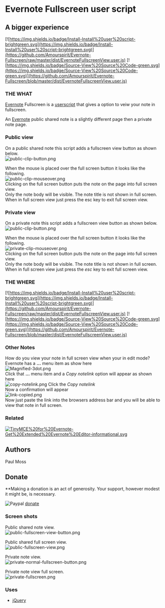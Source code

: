 # Evernote Fullscreen user script

## A bigger experience

[![https://img.shields.io/badge/Install-Install%20user%20script-brightgreen.svg](https://img.shields.io/badge/Install-Install%20user%20script-brightgreen.svg)](https://github.com/Amourspirit/Evernote-Fullscreen/raw/master/dist/EvernoteFullscreenView.user.js) [![https://img.shields.io/badge/Source-View%20Source%20Code-green.svg](https://img.shields.io/badge/Source-View%20Source%20Code-green.svg)](https://github.com/Amourspirit/Evernote-Fullscreen/blob/master/dist/EvernoteFullscreenView.user.js)

### THE WHAT

[Evernote](https://www.evernote.com) Fullscreen is a [userscript](https://en.wikipedia.org/wiki/Userscript) that gives a option to veiw your note in fullscreen.  

An [Evernote](https://www.evernote.com) public shared note is a slightly different page then a private note page.  

### Public view

On a public shared note this script adds a fullscreen view button as shown below.  
![public-clip-button.png](https://i.postimg.cc/nr8mwNWq/public-clip-button.png)  

When the mouse is placed over the full screen button it looks like the following.  
![public-clip-mouseover.png](https://i.postimg.cc/RZ780Bmb/public-clip-mouseover.png)  
Clicking on the full screen button puts the note on the page into full screen view.  
Only the note body will be visible. The note title is not shown in full screen.  
When in full screen view just press the esc key to exit full screen view.

### Private view

On a private note this script adds a fullscreen view button as shown below.  
![public-clip-button.png](https://i.postimg.cc/nr8mwNWq/public-clip-button.png)  

When the mouse is placed over the full screen button it looks like the following.  
![private-clip-mouseover.png](https://i.postimg.cc/WpyxW8SS/private-clip-mouseover.png)  
Clicking on the full screen button puts the note on the page into full screen view.  
Only the note body will be visible. The note title is not shown in full screen.  
When in full screen view just press the *esc* key to exit full screen view.

### THE WHERE

[![https://img.shields.io/badge/Install-Install%20user%20script-brightgreen.svg](https://img.shields.io/badge/Install-Install%20user%20script-brightgreen.svg)](https://github.com/Amourspirit/Evernote-Fullscreen/raw/master/dist/EvernoteFullscreenView.user.js) [![https://img.shields.io/badge/Source-View%20Source%20Code-green.svg](https://img.shields.io/badge/Source-View%20Source%20Code-green.svg)](https://github.com/Amourspirit/Evernote-Fullscreen/blob/master/dist/EvernoteFullscreenView.user.js)

### Other Notes

How do you view your note in full screen view when your in edit mode?  
Evernote has a **...** menu item as show here  
![Magnified-3dot.png](https://i.postimg.cc/VvYG579Q/Magnified-3dot.png)  
Click that **...** menu item and a *Copy notelink* option will appear as shown here  
![copy-notelink.png](https://i.postimg.cc/fLQgQWJb/copy-notelink.png)
Click the *Copy notelink*  
Now a confirmation will appear  
![link-copied.png](https://i.postimg.cc/1t07mxqr/link-copied.png)  
Now just paste the link into the browsers address bar and you will be able to view that note in full screen.

### Related

[![TinyMCE%20for%20Evernote-Get%20Extended%20Evernote%20Editor-informational.svg](https://img.shields.io/badge/TinyMCE%20for%20Evernote-Get%20Extended%20Evernote%20Editor-informational.svg)](https://github.com/Amourspirit/TinyMce-for-Evernote)

## Authors

Paul Moss

## Donate

**Making a donation is an act of generosity. Your support, however modest it might be, is necessary.

![Paypal](http://amourspirit.github.io/TinyMce-for-Evernote/images/paypal.png) [donate](http://bit.ly/1QIN2Cs)

### Screen shots

Public shared note view.  
![public-fullscreen-view-button.png](https://i.postimg.cc/jjvFz4LH/public-fullscreen-view-button.png)  

Public shared full screen view.  
![public-fullscreen-view.png](https://i.postimg.cc/FKh6dBsF/public-fullscreen-view.png)  

Private note view.  
![private-normal-fullscreen-button.png](https://i.postimg.cc/fRnpZbG9/private-normal-fullscreen-button.png)

Private note view full screen.  
![private-fullscreen.png](https://i.postimg.cc/KvgwdTHb/private-fullscreen.png)

### Uses

* [jQuery](https://jquery.com/)  
